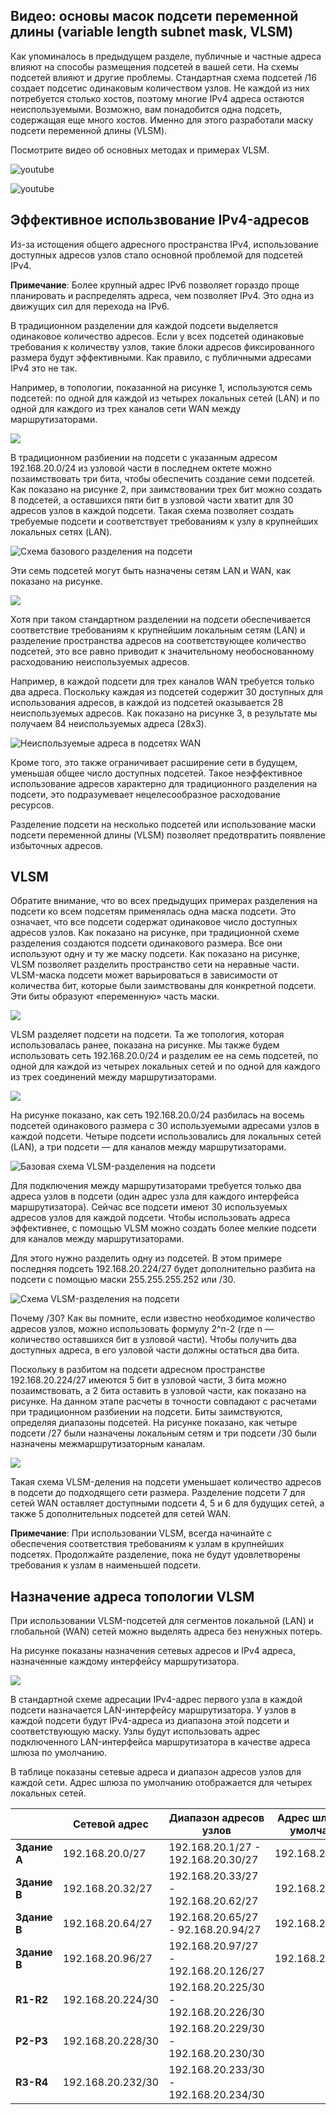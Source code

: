 <!-- verified: agorbachev 03.05.2022 -->

<!-- 11.8.1 -->
## Видео: основы масок подсети переменной длины (variable length subnet mask, VLSM) 

Как упоминалось в предыдущем разделе, публичные и частные адреса влияют на способы размещения подсетей в вашей сети. На схемы подсетей влияют и другие проблемы. Стандартная схема подсетей /16 создает подсетис одинаковым количеством узлов. Не каждой из них потребуется столько хостов, поэтому многие IPv4 адреса остаются неиспользуемыми. Возможно, вам понадобится одна подсеть, содержащая еще много хостов. Именно для этого разработали маску подсети переменной длины (VLSM).

Посмотрите видео об основных методах и примерах VLSM.

![youtube](https://www.youtube.com/watch?v=R_Ti9y2AShc)

<!-- 11.8.2 -->

![youtube](https://www.youtube.com/watch?v=_V-YboU4Rq4)

<!-- 11.8.3 -->
## Эффективное использвование IPv4-адресов

Из-за истощения общего адресного пространства IPv4, использование доступных адресов узлов стало основной проблемой для подсетей IPv4.

**Примечание**: Более крупный адрес IPv6 позволяет гораздо проще планировать и распределять адреса, чем позволяет IPv4. Это одна из движущих сил для перехода на IPv6.

В традиционном разделении для каждой подсети выделяется одинаковое количество адресов. Если у всех подсетей одинаковые требования к количеству узлов, такие блоки адресов фиксированного размера будут эффективными. Как правило, с публичными адресами IPv4 это не так.

Например, в топологии, показанной на рисунке 1, используются семь подсетей: по одной для каждой из четырех локальных сетей (LAN) и по одной для каждого из трех каналов сети WAN между маршрутизаторами.

![](./assets/11.8.3-1.svg)


В традиционном разбиении на подсети с указанным адресом 192.168.20.0/24 из узловой части в последнем октете можно позаимствовать три бита, чтобы обеспечить создание семи подсетей. Как показано на рисунке 2, при заимствовании трех бит можно создать 8 подсетей, а оставшихся пяти бит в узловой части хватит для 30 адресов узлов в каждой подсети. Такая схема позволяет создать требуемые подсети и соответствует требованиям к узлу в крупнейших локальных сетях (LAN).

![Схема базового разделения на подсети](./assets/11.8.3-2.svg "Схема базового разделения на подсети")


Эти семь подсетей могут быть назначены сетям LAN и WAN, как показано на рисунке.

![](./assets/11.8.3-3.svg)


Хотя при таком стандартном разделении на подсети обеспечивается соответствие требованиям к крупнейшим локальным сетям (LAN) и разделение пространства адресов на соответствующее количество подсетей, это все равно приводит к значительному необоснованному расходованию неиспользуемых адресов.

Например, в каждой подсети для трех каналов WAN требуется только два адреса. Поскольку каждая из подсетей содержит 30 доступных для использования адресов, в каждой из подсетей оказывается 28 неиспользуемых адресов. Как показано на рисунке 3, в результате мы получаем 84 неиспользуемых адреса (28x3).

![](./assets/11.8.3-4.svg "Неиспользуемые адреса в подсетях WAN")


Кроме того, это также ограничивает расширение сети в будущем, уменьшая общее число доступных подсетей. Такое неэффективное использование адресов характерно для традиционного разделения на подсети, это подразумевает нецелесообразное расходование ресурсов.

Разделение подсети на несколько подсетей или использование маски подсети переменной длины (VLSM) позволяет предотвратить появление избыточных адресов.

<!-- 11.8.4 -->
## VLSM

Обратите внимание, что во всех предыдущих примерах разделения на подсети ко всем подсетям применялась одна маска подсети. Это означает, что все подсети содержат одинаковое число доступных адресов узлов. Как показано на рисунке, при традиционной схеме разделения создаются подсети одинакового размера. Все они используют одну и ту же маску подсети. Как показано на рисунке, VLSM позволяет разделить пространство сети на неравные части. VLSM-маска подсети может варьироваться в зависимости от количества бит, которые были заимствованы для конкретной подсети. Эти биты образуют «переменную» часть маски.

![](./assets/11.8.4-1.svg)


VLSM разделяет подсети на подсети. Та же топология, которая использовалась ранее, показана на рисунке. Мы также будем использовать сеть 192.168.20.0/24 и разделим ее на семь подсетей, по одной для каждой из четырех локальных сетей и по одной для каждого из трех соединений между маршрутизаторами.

![](./assets/11.8.4-2.svg)


На рисунке показано, как сеть 192.168.20.0/24 разбилась на восемь подсетей одинакового размера с 30 используемыми адресами узлов в каждой подсети. Четыре подсети использовались для локальных сетей (LAN), а три подсети — для каналов  между маршрутизаторами.

![](./assets/11.8.4-3.svg "Базовая схема VLSM-разделения на подсети")


Для подключения между маршрутизаторами требуется только два адреса узлов в подсети (один адрес узла для каждого интерфейса маршрутизатора). Сейчас все подсети имеют 30 используемых адресов узлов для каждой подсети. Чтобы использовать адреса эффективнее, с помощью VLSM можно создать более мелкие подсети для каналов между маршрутизаторами.

Для этого нужно разделить одну из подсетей. В этом примере последняя подсеть 192.168.20.224/27 будет дополнительно разбита на подсети с помощью маски 255.255.255.252 или /30.

![](./assets/11.8.4-4.svg "Схема VLSM-разделения на подсети")


Почему /30? Как вы помните, если известно необходимое количество адресов узлов, можно использовать формулу 2^n-2 (где n — количество оставшихся бит в узловой части). Чтобы получить два доступных адреса, в его узловой части должны остаться два бита.

Поскольку в разбитом на подсети адресном пространстве 192.168.20.224/27 имеются 5 бит в узловой части, 3 бита можно позаимствовать, а 2 бита оставить в узловой части, как показано на рисунке. На данном этапе расчеты в точности совпадают с расчетами при традиционном разбиении на подсети. Биты заимствуются, определяя диапазоны подсетей. На рисунке показано, как четыре подсети /27 были назначены локальным сетям и три подсети /30 были назначены межмаршрутизаторным каналам.

![](./assets/11.8.4-5.svg)


Такая схема VLSM-деления на подсети уменьшает количество адресов в подсети до подходящего сети размера. Разделение подсети 7 для сетей WAN оставляет доступными подсети 4, 5 и 6 для будущих сетей, а также 5 дополнительных подсетей для сетей WAN.

**Примечание**: При использовании VLSM, всегда начинайте с обеспечения соответствия требованиям к узлам в крупнейших подсетях. Продолжайте разделение, пока не будут удовлетворены требования к узлам в наименьшей подсети.

<!-- 11.8.5 -->
## Назначение адреса топологии VLSM

При использовании VLSM-подсетей для сегментов локальной (LAN) и глобальной (WAN) сетей можно выделять адреса без ненужных потерь.

На рисунке показаны назначения сетевых адресов и IPv4 адреса, назначенные каждому интерфейсу маршрутизатора.

![](./assets/11.8.5.svg)


В стандартной схеме адресации IPv4-адрес первого узла в каждой подсети назначается LAN-интерфейсу маршрутизатора. У узлов в каждой подсети будут IPv4-адреса из диапазона этой подсети и соответствующую маску. Узлы будут использовать адрес подключенного LAN-интерфейса маршрутизатора в качестве адреса шлюза по умолчанию.

В таблице показаны сетевые адреса и диапазон адресов узлов для каждой сети. Адрес шлюза по умолчанию отображается для четырех локальных сетей.

|  | **Сетевой адрес** | **Диапазон адресов узлов** | **Адрес шлюза по умолчанию** |
| --- | --- | --- | --- |
| **Здание А** | 192.168.20.0/27 | 192.168.20.1/27 - 192.168.20.30/27 | 192.168.20.1/27 |
| **Здание В** | 192.168.20.32/27 | 192.168.20.33/27 - 192.168.20.62/27 | 192.168.20.33/27 |
| **Здание В** | 192.168.20.64/27 | 192.168.20.65/27 - 92.168.20.94/27 | 192.168.20.65/27 |
| **Здание B** | 192.168.20.96/27 | 192.168.20.97/27 - 192.168.20.126/27 | 192.168.20.97/27 |
| **R1-R2** | 192.168.20.224/30 | 192.168.20.225/30 - 192.168.20.226/30 |  |
| **Р2-Р3** | 192.168.20.228/30 | 192.168.20.229/30 - 192.168.20.230/30 |  |
| **R3-R4** | 192.168.20.232/30 | 192.168.20.233/30 - 192.168.20.234/30 |  |

<!-- 11.8.6 -->

<!-- ## Задание - Практика VLSM -->

